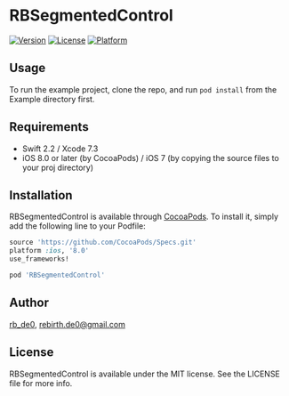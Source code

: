 # RBSegmentedControl

[![Version](https://img.shields.io/cocoapods/v/RBSegmentedControl.svg?style=flat)](http://cocoapods.org/pods/RBSegmentedControl)
[![License](https://img.shields.io/cocoapods/l/RBSegmentedControl.svg?style=flat)](http://cocoapods.org/pods/RBSegmentedControl)
[![Platform](https://img.shields.io/cocoapods/p/RBSegmentedControl.svg?style=flat)](http://cocoapods.org/pods/RBSegmentedControl)

## Usage

To run the example project, clone the repo, and run `pod install` from the Example directory first.

## Requirements

- Swift 2.2 / Xcode 7.3
- iOS 8.0 or later (by CocoaPods) / iOS 7 (by copying the source files to your proj directory)

## Installation

RBSegmentedControl is available through [CocoaPods](http://cocoapods.org). To install
it, simply add the following line to your Podfile:

```ruby
source 'https://github.com/CocoaPods/Specs.git'
platform :ios, '8.0'
use_frameworks!

pod 'RBSegmentedControl'
```

## Author

[rb_de0](https://twitter.com/rb_de0), rebirth.de0@gmail.com

## License

RBSegmentedControl is available under the MIT license. See the LICENSE file for more info.
